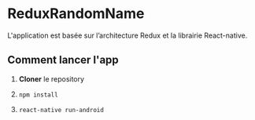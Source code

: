 ﻿# ReduxRandomName

L'application est basée sur l’architecture Redux et la librairie React-native.

## Comment lancer l'app

1. **Cloner** le repository

2.  `npm install`

3. `react-native run-android`


